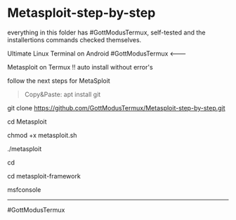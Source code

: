 # Metasploit-step-by-step
everything in this folder has #GottModusTermux, self-tested and the installertions commands checked themselves. 

Ultimate Linux Terminal on Android 
 #GottModusTermux <---

 Metasploit on Termux !!
 auto install without error's
 

follow the next steps for MetaSploit
 >Copy&Paste:
apt install git

git clone https://github.com/GottModusTermux/Metasploit-step-by-step.git

cd Metasploit

chmod +x metasploit.sh

./metasploit

cd

cd metasploit-framework

msfconsole


____
#GottModusTermux 
